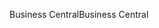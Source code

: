 <span data-ttu-id="b77f8-101">Business Central</span><span class="sxs-lookup"><span data-stu-id="b77f8-101">Business Central</span></span>
